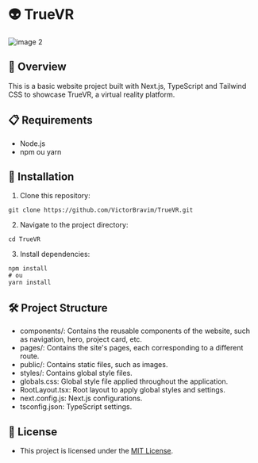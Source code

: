 # 👽 TrueVR

![image 2](https://github.com/VictorBravim/TrueVR/assets/122113588/c9375d0a-4537-46e6-9d1b-da65c11787a0)


## 🚀 Overview

This is a basic website project built with Next.js, TypeScript and Tailwind CSS to showcase TrueVR, a virtual reality platform.

## 📋 Requirements

- Node.js
- npm ou yarn

## 🔧 Installation

1. Clone this repository:
 
```
git clone https://github.com/VictorBravim/TrueVR.git
```

2. Navigate to the project directory:
   
```
cd TrueVR
```

3. Install dependencies:
   
```
npm install
# ou
yarn install
```
   
## 🛠️ Project Structure

- components/: Contains the reusable components of the website, such as navigation, hero, project card, etc.
- pages/: Contains the site's pages, each corresponding to a different route.
- public/: Contains static files, such as images.
- styles/: Contains global style files.
- globals.css: Global style file applied throughout the application.
- RootLayout.tsx: Root layout to apply global styles and settings.
- next.config.js: Next.js configurations.
- tsconfig.json: TypeScript settings.

## 📄 License

- This project is licensed under the [MIT License](LICENSE).
